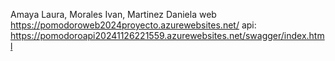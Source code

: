 Amaya Laura, Morales Ivan, Martinez Daniela
web
https://pomodoroweb2024proyecto.azurewebsites.net/
api:
https://pomodoroapi20241126221559.azurewebsites.net/swagger/index.html
